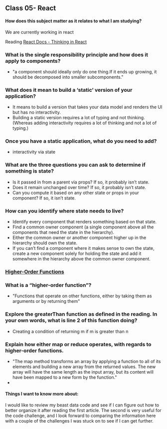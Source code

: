 ## Class 05- React




#### How does this subject matter as it relates to what I am studying?
We are currently working in react



Reading
[React Docs - Thinking in React](https://reactjs.org/docs/thinking-in-react.html)

### What is the single responsibility principle and how does it apply to components?
* "a component should ideally only do one thing.If it ends up growing, it should be decomposed into smaller subcomponents."

### What does it mean to build a ‘static’ version of your application?
* It means to build a version that takes your data model and renders the UI but has no interactivity.
* Building a static version requires a lot of typing and not thinking. (Whereas adding interactivity requires a lot of thinking and not a lot of typing.)

### Once you have a static application, what do you need to add?
* interactivity via state

### What are the three questions you can ask to determine if something is state?
* Is it passed in from a parent via props? If so, it probably isn’t state.
* Does it remain unchanged over time? If so, it probably isn’t state.
* Can you compute it based on any other state or props in your component? If so, it isn’t state.

### How can you identify where state needs to live?

* Identify every component that renders something based on that state.
* Find a common owner component (a single component above all the components that need the state in the hierarchy).
* Either the common owner or another component higher up in the hierarchy should own the state.
* If you can’t find a component where it makes sense to own the state, create a new component solely for holding the state and add it somewhere in the hierarchy above the common owner component.



### [Higher-Order Functions](https://eloquentjavascript.net/05_higher_order.html#h_xxCc98lOBK)


### What is a “higher-order function”?
* "Functions that operate on other functions, either by taking them as arguments or by returning them"



### Explore the greaterThan function as defined in the reading. In your own words, what is line 2 of this function doing?

* Creating a condition of returning m if m is greater than n

### Explain how either map or reduce operates, with regards to higher-order functions.
* "The map method transforms an array by applying a function to all of its elements and building a new array from the returned values. The new array will have the same length as the input array, but its content will have been mapped to a new form by the function."
* 


#### Things I want to know more about:
I would like to review my beast data code and see if I can figure out how to better organize it after reading the first article.
The second is very useful for the code challenge, and I look forward to comparing the information here with a couple of the challenges I was stuck on to see if I can get further. 